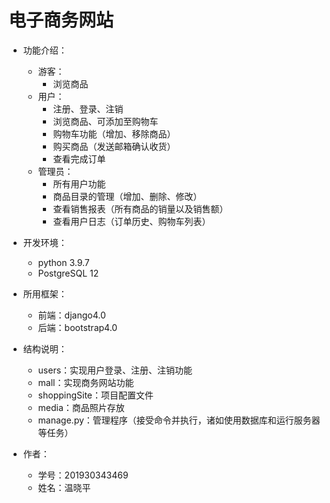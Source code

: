 # 电子商务网站

- 功能介绍：
  - 游客：
    - 浏览商品
  - 用户：
    -  注册、登录、注销
    - 浏览商品、可添加至购物车
    - 购物车功能（增加、移除商品）
    - 购买商品（发送邮箱确认收货）
    - 查看完成订单
  - 管理员：
    - 所有用户功能
    - 商品目录的管理（增加、删除、修改）
    - 查看销售报表（所有商品的销量以及销售额）
    - 查看用户日志（订单历史、购物车列表）
- 开发环境：
  - python 3.9.7
  - PostgreSQL 12
- 所用框架：
  - 前端：django4.0
  - 后端：bootstrap4.0

- 结构说明：
  - users：实现用户登录、注册、注销功能
  - mall：实现商务网站功能
  - shoppingSite：项目配置文件
  - media：商品照片存放
  - manage.py：管理程序（接受命令并执行，诸如使用数据库和运行服务器等任务）
- 作者：
  - 学号：201930343469
  - 姓名：温晓平